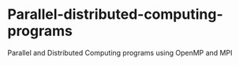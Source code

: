 # Parallel-distributed-computing-programs
Parallel and Distributed Computing programs using OpenMP and MPI 
